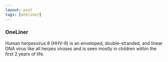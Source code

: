 ```yaml
---
layout: post
tags: [oneliner]
---
```



### OneLiner

Human herpesvirus 6 (HHV-6) is an enveloped, double-stranded, and linear DNA virus like all herpes viruses and is seen mostly in children within the first 2 years of life.
